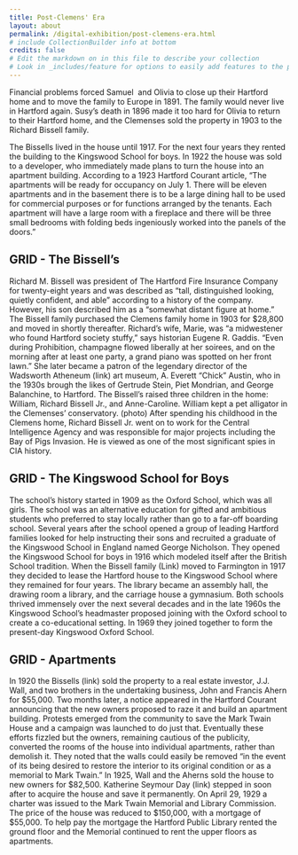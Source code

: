 ```yaml
---
title: Post-Clemens' Era
layout: about
permalink: /digital-exhibition/post-clemens-era.html
# include CollectionBuilder info at bottom
credits: false
# Edit the markdown on in this file to describe your collection
# Look in _includes/feature for options to easily add features to the page
---
```


Financial problems forced Samuel  and Olivia to close up their Hartford home and to move the family to Europe in 1891. The family would never live in Hartford again. Susy’s death in 1896 made it too hard for Olivia to return to their Hartford home, and the Clemenses sold the property in 1903 to the Richard Bissell family. 

The Bissells lived in the house until 1917. For the next four years they rented the building to the Kingswood School for boys. In 1922 the house was sold to a developer, who immediately made plans to turn the house into an apartment building. According to a 1923 Hartford Courant article, “The apartments will be ready for occupancy on July 1. There will be eleven apartments and in the basement there is to be a large dining hall to be used for commercial purposes or for functions arranged by the tenants. Each apartment will have a large room with a fireplace and there will be three small bedrooms with folding beds ingeniously worked into the panels of the doors.”

GRID - The Bissell’s 
---------------------

Richard M. Bissell was president of The Hartford Fire Insurance Company for twenty-eight years and was described as “tall, distinguished looking, quietly confident, and able” according to a history of the company. However, his son described him as a “somewhat distant figure at home.” The Bissell family purchased the Clemens family home in 1903 for $28,800 and moved in shortly thereafter. Richard’s wife, Marie, was “a midwestener who found Hartford society stuffy,” says historian Eugene R. Gaddis. “Even during Prohibition, champagne flowed liberally at her soirees, and on the morning after at least one party, a grand piano was spotted on her front lawn.” She later became a patron of the legendary director of the Wadsworth Atheneum (link) art museum, A. Everett “Chick” Austin, who in the 1930s brough the likes of Gertrude Stein, Piet Mondrian, and George Balanchine, to Hartford. The Bissell’s raised three children in the home: William, Richard Bissell Jr., and Anne-Caroline. William kept a pet alligator in the Clemenses’ conservatory. (photo) After spending his childhood in the Clemens home, Richard Bissell Jr. went on to work for the Central Intelligence Agency and was responsible for major projects including the Bay of Pigs Invasion. He is viewed as one of the most significant spies in CIA history.  

GRID - The Kingswood School for Boys
------------------------------------

The school’s history started in 1909 as the Oxford School, which was all girls. The school was an alternative education for gifted and ambitious students who preferred to stay locally rather than go to a far-off boarding school. Several years after the school opened a group of leading Hartford families looked for help instructing their sons and recruited a graduate of the Kingswood School in England named George Nicholson. They opened the Kingswood School for boys in 1916 which modeled itself after the British School tradition. When the Bissell family (Link) moved to Farmington in 1917 they decided to lease the Hartford house to the Kingswood School where they remained for four years. The library became an assembly hall, the drawing room a library, and the carriage house a gymnasium. Both schools thrived immensely over the next several decades and in the late 1960s the Kingswood School’s headmaster proposed joining with the Oxford school to create a co-educational setting. In 1969 they joined together to form the present-day Kingswood Oxford School.

GRID - Apartments
-----------------

In 1920 the Bissells (link) sold the property to a real estate investor, J.J. Wall, and two brothers in the undertaking business, John and Francis Ahern for $55,000. Two months later, a notice appeared in the Hartford Courant announcing that the new owners proposed to raze it and build an apartment building. Protests emerged from the community to save the Mark Twain House and a campaign was launched to do just that. Eventually these efforts fizzled but the owners, remaining cautious of the publicity, converted the rooms of the house into individual apartments, rather than demolish it. They noted that the walls could easily be removed “in the event of its being desired to restore the interior to its original condition or as a memorial to Mark Twain.” In 1925, Wall and the Aherns sold the house to new owners for $82,500. Katherine Seymour Day (link) stepped in soon after to acquire the house and save it permanently. On April 29, 1929 a charter was issued to the Mark Twain Memorial and Library Commission. The price of the house was reduced to $150,000, with a mortgage of $55,000. To help pay the mortgage the Hartford Public Library rented the ground floor and the Memorial continued to rent the upper floors as apartments.